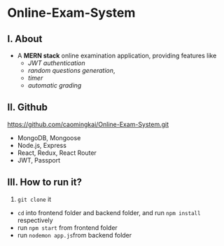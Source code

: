 # Online-Exam-System


## I. About

- A **MERN stack** online examination application, providing features like 
    - *JWT authentication*
    - *random questions generation*,
    - *timer* 
    - *automatic grading*


## II.  Github

https://github.com/caomingkai/Online-Exam-System.git

- MongoDB, Mongoose
- Node.js, Express
- React, Redux, React Router
- JWT, Passport


## III. How to run it?

1. `git clone` it
- `cd` into frontend folder and backend folder, and run `npm install` respectively
- run `npm start` from frontend folder
- run `nodemon app.js`from backend folder
